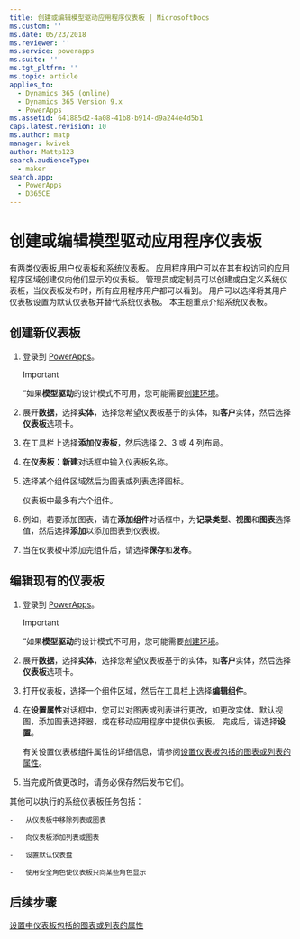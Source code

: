 ```yaml
---
title: 创建或编辑模型驱动应用程序仪表板 | MicrosoftDocs
ms.custom: ''
ms.date: 05/23/2018
ms.reviewer: ''
ms.service: powerapps
ms.suite: ''
ms.tgt_pltfrm: ''
ms.topic: article
applies_to:
  - Dynamics 365 (online)
  - Dynamics 365 Version 9.x
  - PowerApps
ms.assetid: 641885d2-4a08-41b8-b914-d9a244e4d5b1
caps.latest.revision: 10
ms.author: matp
manager: kvivek
author: Mattp123
search.audienceType:
  - maker
search.app:
  - PowerApps
  - D365CE
---
```

# <a name="create-or-edit-model-driven-app-dashboards"></a>创建或编辑模型驱动应用程序仪表板

有两类仪表板,用户仪表板和系统仪表板。 应用程序用户可以在其有权访问的应用程序区域创建仅向他们显示的仪表板。 管理员或定制员可以创建或自定义系统仪表板，当仪表板发布时，所有应用程序用户都可以看到。 用户可以选择将其用户仪表板设置为默认仪表板并替代系统仪表板。 本主题重点介绍系统仪表板。  
  
<a name="BKMK_createdashboard"></a>   
## <a name="create-a-new-dashboard"></a>创建新仪表板  
  
1.  登录到 [PowerApps](https://web.powerapps.com/?utm_source=padocs&utm_medium=linkinadoc&utm_campaign=referralsfromdoc)。

    > [!IMPORTANT]
    > “如果**模型驱动**的设计模式不可用，您可能需要[创建环境](https://docs.microsoft.com/powerapps/administrator/create-environment)。   
  
2. 展开**数据**，选择**实体**，选择您希望仪表板基于的实体，如**客户**实体，然后选择**仪表板**选项卡。 

3. 在工具栏上选择**添加仪表板**，然后选择 2、3 或 4 列布局。  
  
4.  在**仪表板：新建**对话框中输入仪表板名称。  
  
5.  选择某个组件区域然后为图表或列表选择图标。  
  
     仪表板中最多有六个组件。  
  
6.  例如，若要添加图表，请在**添加组件**对话框中，为**记录类型**、**视图**和**图表**选择值，然后选择**添加**以添加图表到仪表板。  
  
7.  当在仪表板中添加完组件后，请选择**保存**和**发布**。  
  
<a name="BKMK_editdashboard"></a>   
## <a name="edit-an-existing-dashboard"></a>编辑现有的仪表板  
  
1. 登录到 [PowerApps](https://web.powerapps.com/?utm_source=padocs&utm_medium=linkinadoc&utm_campaign=referralsfromdoc)。

    > [!IMPORTANT]
    > “如果**模型驱动**的设计模式不可用，您可能需要[创建环境](https://docs.microsoft.com/powerapps/administrator/create-environment)。    
  
2. 展开**数据**，选择**实体**，选择您希望仪表板基于的实体，如**客户**实体，然后选择**仪表板**选项卡。  

3. 打开仪表板，选择一个组件区域，然后在工具栏上选择**编辑组件**。  
  
4.  在**设置属性**对话框中，您可以对图表或列表进行更改，如更改实体、默认视图，添加图表选择器，或在移动应用程序中提供仪表板。 完成后，请选择**设置**。  
  
     有关设置仪表板组件属性的详细信息，请参阅[设置仪表板包括的图表或列表的属性](set-properties-chart-list-included-dashboard.md)。  
  
4.  当完成所做更改时，请务必保存然后发布它们。  
  
 其他可以执行的系统仪表板任务包括：  
  
    -   从仪表板中移除列表或图表  
  
    -   向仪表板添加列表或图表  
  
    -   设置默认仪表盘  
  
    -   使用安全角色使仪表板只向某些角色显示    
  
## <a name="next-steps"></a>后续步骤  
[设置中仪表板包括的图表或列表的属性](set-properties-chart-list-included-dashboard.md)
